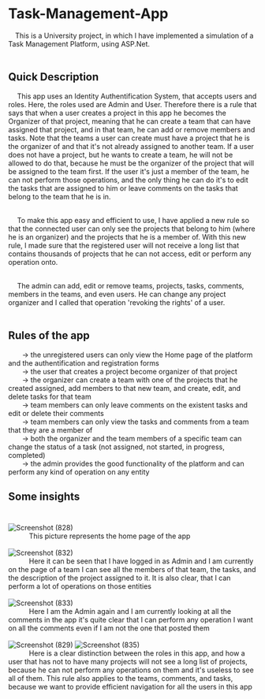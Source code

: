 # Task-Management-App

&emsp;This is a University project, in which I have implemented a simulation of a Task Management Platform, using ASP.Net. <br /><br />

## Quick Description <br />

&emsp; This app uses an Identity Authentification System, that accepts users and roles. Here, the roles used are Admin and User. Therefore there is a rule that says that when a user creates a project in this app he becomes the Organizer of that project, meaning that he can create a team that can have assigned that project, and in that team, he can add or remove members and tasks. Note that the teams a user can create must have a project that he is the organizer of and that it's not already assigned to another team. If a user does not have a project, but he wants to create a team, he will not be allowed to do that, because he must be the organizer of the project that will be assigned to the team first. If the user it's just a member of the team, he can not perform those operations, and the only thing he can do it's to edit the tasks that are assigned to him or leave comments on the tasks that belong to the team that he is in. <br /><br />

&emsp; To make this app easy and efficient to use, I have applied a new rule so that the connected user can only see the projects that belong to him (where he is an organizer) and the projects that he is a member of. With this new rule, I made sure that the registered user will not receive a long list that contains thousands of projects that he can not access, edit or perform any operation onto. <br /><br />

&emsp; The admin can add, edit or remove teams, projects, tasks, comments, members in the teams, and even users. He can change any project organizer and I called that operation 'revoking the rights' of a user. <br /><br />


## Rules of the app <br />
&emsp;&emsp;-> the unregistered users can only view the Home page of the platform and the authentification and registration forms <br />
&emsp;&emsp;-> the user that creates a project become organizer of that project <br />
&emsp;&emsp;-> the organizer can create a team with one of the projects that he created assigned, add members to that new team, and create, edit, and delete tasks for that team <br />
&emsp;&emsp;-> team members can only leave comments on the existent tasks and edit or delete their comments <br />
&emsp;&emsp;-> team members can only view the tasks and comments from a team that they are a member of <br />
&emsp;&emsp;-> both the organizer and the team members of a specific team can change the status of a task (not assigned, not started, in progress, completed) <br />
&emsp;&emsp;-> the admin provides the good functionality of the platform and can perform any kind of operation on any entity <br />

## Some insights <br /><br />
![Screenshot (828)](https://user-images.githubusercontent.com/93484228/221356800-a0a31236-524a-4801-b890-bb964cd9f06f.png)
<br />
&emsp;&emsp;&emsp;This picture represents the home page of the app
<br /><br />
![Screenshot (832)](https://user-images.githubusercontent.com/93484228/221356944-2dfe4b27-531c-42cc-b874-8b62ac0274dc.png)
<br />
&emsp;&emsp;&emsp;Here it can be seen that I have logged in as Admin and I am currently on the page of a team I can see all the members of that team, the tasks, and the description of the project assigned to it. It is also clear, that I can perform a lot of operations on those entities
<br /><br />
![Screenshot (833)](https://user-images.githubusercontent.com/93484228/221357138-b069da20-f1a6-4915-b4ae-361cffbb88be.png)
<br />
&emsp;&emsp;&emsp;Here I am the Admin again and I am currently looking at all the comments in the app it's quite clear that I can perform any operation I want on all the comments even if I am not the one that posted them
<br /><br />
![Screenshot (829)](https://user-images.githubusercontent.com/93484228/221357249-83247cd8-abe6-4716-ac95-bf4255b1bd27.png)
![Screenshot (835)](https://user-images.githubusercontent.com/93484228/221357262-14fada88-43c9-4596-85d8-5f08665274aa.png)
<br />
&emsp;&emsp;&emsp;Here is a clear distinction between the roles in this app, and how a user that has not to have many projects will not see a long list of projects, because he can not perform any operations on them and it's useless to see all of them. This rule also applies to the teams, comments, and tasks, because we want to provide efficient navigation for all the users in this app

